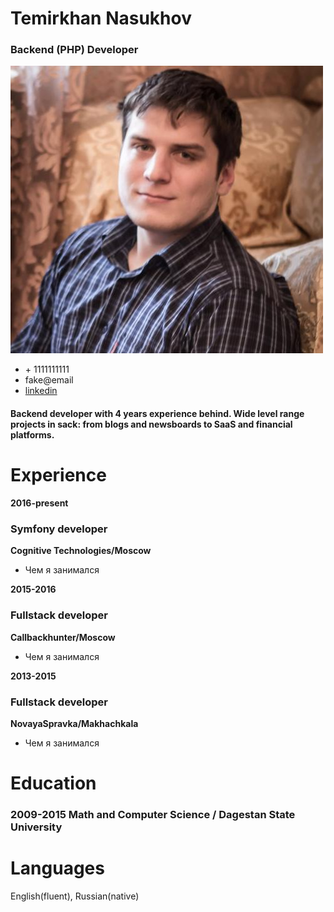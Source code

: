 # Temirkhan Nasukhov
### Backend (PHP) Developer

![](https://raw.githubusercontent.com/TemirkhanN/cv/master/bin/photo.jpeg)

- \+ 1111111111 
- fake@email
- [linkedin](http://linkedin.com)

#### Backend developer with 4 years experience behind. Wide level range projects in sack: from blogs and newsboards to SaaS and financial platforms. 

# Experience

**2016-present**
### Symfony developer
**Cognitive Technologies/Moscow**

- Чем я занимался


**2015-2016**
### Fullstack developer

**Callbackhunter/Moscow**

- Чем я занимался


__2013-2015__
### Fullstack developer

**NovayaSpravka/Makhachkala**

- Чем я занимался

# Education
### 2009-2015 Math and Computer Science / Dagestan State University

# Languages
English(fluent), Russian(native)